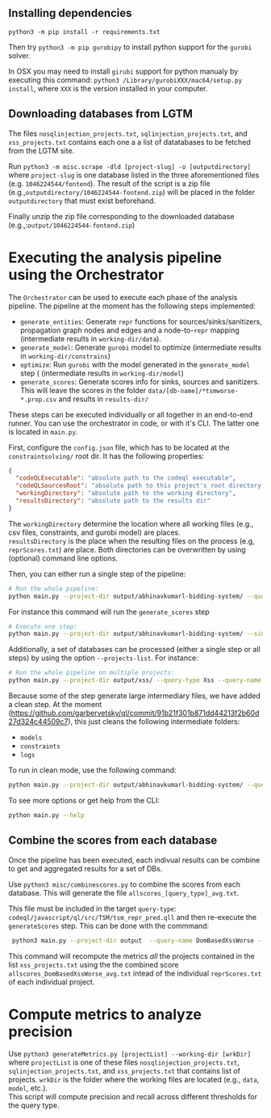 ## Installing dependencies

`python3 -m pip install -r requirements.txt`

Then try `python3 -m pip gurobipy` to install python support for the `gurobi` solver.  

In OSX you may need to install `girubi` support for python manualy by executing this command: `python3 /Library/gurobiXXX/mac64/setup.py install`, where `XXX` is the version installed in your computer.


## Downloading databases from LGTM

The files `nosqlinjection_projects.txt`, `sqlinjection_projects.txt`, and `xss_projects.txt` contains each one a 
a list of datatabases to be fetched from the LGTM site.  

Run `python3 -m misc.scrape -dld [project-slug] -o [outputdirectory]` where 
`project-slug` is one database listed in the three aforementioned files (e.g. `1046224544/fontend`). The result of the script is a zip file (e.g.,`outputdirectory/1046224544-fontend.zip`) will be placed in the folder `outputdirectory` that must exist beforehand. 

Finally unzip the zip file corresponding to the downloaded database (e.g.,:`output/1046224544-fontend.zip`)


# Executing the analysis pipeline using the Orchestrator 
The `Orchestrator` can be used to execute each phase of the analysis pipeline. 
The pipeline at the moment has the following steps implemented:

- `generate_entities`: Generate `repr` functions for sources/sinks/sanitizers, propagation graph nodes and edges and a node-to-`repr` mapping  (intermediate results in `working-dir/data`).
- `generate_model`: Generate `gurobi` model to optimize (intermediate results in `working-dir/constrains`)
- `optimize`: Run `gurobi` with the model generated in the `generate_model` step ( (intermediate results in `working-dir/model`)
- `generate_scores`: Generate scores info for sinks, sources and sanitizers. This will leave the scores in the folder `data/[db-name]/*tsmworse-*.prop.csv` and results in `results-dir/`

These steps can be executed individually or all together in an end-to-end runner. You can use the orchestrator in code, or with it's CLI. The latter one is located in `main.py`.

First, configure the `config.json` file, which has to be located at the `constraintsolving/` root dir. It has the following properties:

```json
{
  "codeQLExecutable": "absolute path to the codeql executable",
  "codeQLSourcesRoot": "absolute path to this project's root directory (where the `.git` folder lives)",
  "workingDirectory": "absolute path to the working directory",
  "resultsDirectory": "absolute path to the results dir"
}
```

The `workingDirectory` determine the location where all working files (e.g., csv files, constraints, and gurobi model) are places.  
`resultsDirectory` is the place when the resulting files on the process (e.g, `reprScores.txt`)
are place. Both directories can be overwritten by using (optional) command line options.

Then, you can either run a single step of the pipeline:

```bash
# Run the whole pipeline:
python main.py --project-dir output/abhinavkumarl-bidding-system/ --query-type Xss --query-name DomBasedXssWorse --results-dir /results/xss --working-dir /wrk/xss run
```

For instance this command will run the `generate_scores` step

```bash
# Execute one step: 
python main.py --project-dir output/abhinavkumarl-bidding-system/ --single-step generate_scores --query-type Xss --query-name DomBasedXssWorse run
```

Additionally, a set of databases can be processed (either a single step or all steps) by using the option `--projects-list`. For instance:

```bash
# Run the whole pipeline on multiple projects:
python main.py --project-dir output/xss/ --query-type Xss --query-name DomBasedXssWorse --results-dir /results/xss --working-dir /wrk/xss --project-list xss_projects.txt run
```

Because some of the step generate large intermediary files, we have added a clean step. At the moment (https://github.com/garbervetsky/ql/commit/91b21f301b871dd44213f2b60d27d324c44509c7), this just cleans the following intermediate folders:
- `models`
- `constraints`
- `logs`

To run in clean mode, use the following command:

```bash
python main.py --project-dir output/abhinavkumarl-bidding-system/ --query-type Xss --query-name DomBasedXssWorse clean
```

To see more options or get help from the CLI:

```bash
python main.py --help
```

## Combine the scores from each database
Once the pipeline has been executed, each indivual results can be combine to get and aggregated results for a set of DBs.

Use `python3 misc/combinescores.py` to combine the scores from each database. 
This will generate the file `allscores_[query_type]_avg.txt`.

This file must be included in the target `query-type`:  `codeql/javascript/ql/src/TSM/tsm_repr_pred.qll` and then re-execute the `generateScores` step. 
This can be done with the commmand:

```bash
 python3 main.py --project-dir output  --query-name DomBasedXssWorse --query-type Xss  --results-dir .  --working-dir /wrk/xss --project-list xss_projects.txt  --single-step generate_scores --scores-file allscores_DomBasedXssWorse_avg.txt 
 ```

This command will recompute the metrics *all* the projects contained in the list `xss_projects.txt` using the the combined score `allscores_DomBasedXssWorse_avg.txt` intead of the individual `reprScores.txt` of each individual project.  

# Compute metrics to analyze precision 

Use `python3 generateMetrics.py [projectList] --working-dir [wrkDir]` where `projectList` is one of these files `nosqlinjection_projects.txt`, `sqlinjection_projects.txt`, and `xss_projects.txt` that contains list of projects. `wrkDir` is the folder where the working files are located (e.g., `data`, `model`, etc.).  
This script will compute precision and recall across different thresholds for the query type.
 
